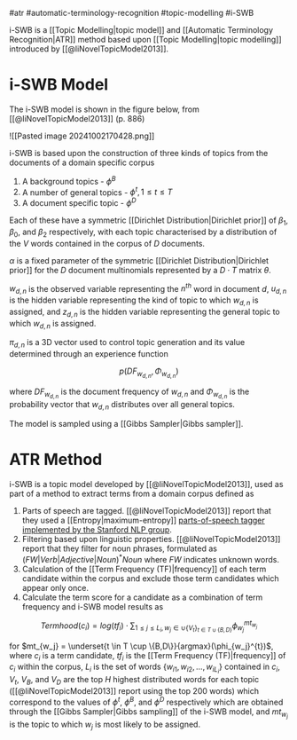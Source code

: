 #atr #automatic-terminology-recognition #topic-modelling #i-SWB

i-SWB is a [[Topic Modelling|topic model]] and [[Automatic Terminology Recognition|ATR]] method based upon [[Topic Modelling|topic modelling]] introduced by [[@liNovelTopicModel2013]]. 

# i-SWB Model

The i-SWB model is shown in the figure below, from [[@liNovelTopicModel2013]] (p. 886)

![[Pasted image 20241002170428.png]]

i-SWB is based upon the construction of three kinds of topics from the documents of a domain specific corpus

1. A background topics - $\phi^B$
2. A number of general topics - $\phi^t, 1 \leq t \leq T$
3. A document specific topic - $\phi^D$

Each of these have a symmetric [[Dirichlet Distribution|Dirichlet prior]] of $\beta_1$, $\beta_0$, and $\beta_2$ respectively, with each topic characterised by a distribution of the $V$ words contained in the corpus of $D$ documents.

$\alpha$ is a fixed parameter of the symmetric [[Dirichlet Distribution|Dirichlet prior]] for the $D$ document multinomials represented by a $D \cdot T$ matrix $\theta$.

$w_{d,n}$ is the observed variable representing the $n^{th}$ word in document $d$, $u_{d,n}$ is the hidden variable representing the kind of topic to which $w_{d,n}$ is assigned, and $z_{d,n}$ is the hidden variable representing the general topic to which $w_{d,n}$ is assigned.

$\pi_{d,n}$ is a 3D vector used to control topic generation and its value determined through an experience function

$$p(DF_{w_{d,n}},\Phi_{w_{d,n}})$$

where $DF_{w_{d,n}}$ is the document frequency of $w_{d,n}$ and $\Phi_{w_{d,n}}$ is the probability vector that $w_{d,n}$ distributes over all general topics.

The model is sampled using a [[Gibbs Sampler|Gibbs sampler]].

# ATR Method

i-SWB is a topic model developed by [[@liNovelTopicModel2013]], used as part of a method to extract terms from a domain corpus defined as

1. Parts of speech are tagged. [[@liNovelTopicModel2013]] report that they used a [[Entropy|maximum-entropy]] [parts-of-speech tagger implemented by the Stanford NLP group](https://www-nlp.stanford.edu/software/tagger.shtml).
2. Filtering based upon linguistic properties. [[@liNovelTopicModel2013]] report that they filter for noun phrases, formulated as $(FW | Verb | Adjective | Noun)^* Noun$ where $FW$ indicates unknown words.
3. Calculation of the [[Term Frequency (TF)|frequency]] of each term candidate within the corpus and exclude those term candidates which appear only once.
4. Calculate the term score for a candidate as a combination of term frequency and i-SWB model results as

$$Termhood(c_i) = log(tf_i) \cdot \sum_{1 \leq j \leq L_i, w_j \in \cup \{V_t\}_{t \in T \cup \{B,D\}}} \phi_{w_j}^{mt_{w_j}}$$

for $mt_{w_j} = \underset{t \in T \cup \{B,D\}}{argmax}(\phi_{w_j}^{t})$, where $c_i$ is a term candidate, $tf_i$ is the [[Term Frequency (TF)|frequency]] of $c_i$ within the corpus, $L_i$ is the set of words $\{w_{i1}, w_{i2}, \dots, w_{iL_i}\}$ contained in $c_i$, $V_t$, $V_B$, and $V_D$ are the top $H$ highest distributed words for each topic ([[@liNovelTopicModel2013]] report using the top 200 words) which correspond to the values of $\phi^t$, $\phi^B$, and $\phi^D$ respectively which are obtained through the [[Gibbs Sampler|Gibbs sampling]] of the i-SWB model, and $mt_{w_j}$ is the topic to which $w_j$ is most likely to be assigned.